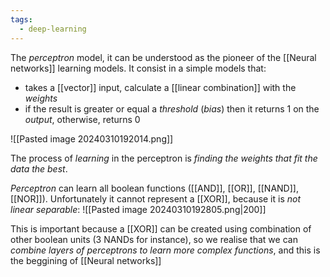 ```yaml
---
tags:
  - deep-learning
---
```

The *perceptron* model, it can be understood as the pioneer of the [[Neural networks]] learning models. It consist in a simple models that:
- takes a [[vector]] input, calculate a [[linear combination]] with the *weights*
- if the result is greater or equal a *threshold* (*bias*) then it returns 1 on the *output*, otherwise, returns 0

![[Pasted image 20240310192014.png]]

The process of *learning* in the perceptron is *finding the weights that fit the data the best*. 

*Perceptron* can learn all boolean functions ([[AND]], [[OR]], [[NAND]], [[NOR]]). Unfortunately it cannot represent a [[XOR]], because it is *not linear separable*:
![[Pasted image 20240310192805.png|200]]

This is important because a [[XOR]] can be created using combination of other boolean units (3 NANDs for instance), so we realise that we can *combine layers of perceptrons to learn more complex functions*, and this is the beggining of [[Neural networks]]